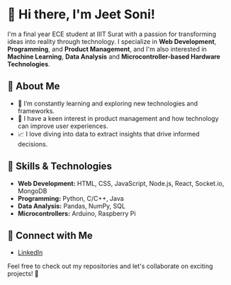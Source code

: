 # 👋 Hi there, I'm Jeet Soni!

I'm a final year ECE student at IIIT Surat with a passion for transforming ideas into reality through technology. I specialize in **Web Development**, **Programming**, and **Product Management**, and I'm also interested in **Machine Learning**, **Data Analysis** and **Microcontroller-based Hardware Technologies**.

## 🌟 About Me

- 🌱 I’m constantly learning and exploring new technologies and frameworks.
- 💼 I have a keen interest in product management and how technology can improve user experiences.
- 📈 I love diving into data to extract insights that drive informed decisions.

## 🚀 Skills & Technologies

- **Web Development:** HTML, CSS, JavaScript, Node.js, React, Socket.io, MongoDB
- **Programming:** Python, C/C++, Java
- **Data Analysis:** Pandas, NumPy, SQL
- **Microcontrollers:** Arduino, Raspberry Pi

## 🔗 Connect with Me

- [LinkedIn](https://www.linkedin.com/in/jeetsoni1005/)

Feel free to check out my repositories and let's collaborate on exciting projects! 🚀


<!---
Jeet-soni-1005/Jeet-soni-1005 is a ✨ special ✨ repository because its `README.md` (this file) appears on your GitHub profile.
You can click the Preview link to take a look at your changes.
--->
